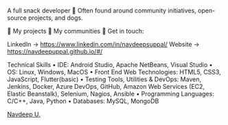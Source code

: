 A full snack developer 🍔
Often found around community initiatives, open-source projects, and dogs.

🔭 My projects
🌱 My communities
💬 Get in touch:

LinkedIn -> https://www.linkedin.com/in/navdeepsuppal/
Website -> https://navdeepuppal.github.io/#/

Technical Skills 
•	IDE: Android Studio, Apache NetBeans, Visual Studio
•	OS: Linux, Windows, MacOS
•	Front End Web Technologies: 
HTML5, CSS3, JavaScript, Flutter(basic)
•	Testing Tools, Utilities & DevOps: Maven, Jenkins, Docker, Azure DevOps, GitHub, Amazon Web Services (EC2, Elastic Beanstalk), Selenium, Nagios, Ansible
•	Programming Languages:
C/C++, Java, Python
•	Databases: MySQL, MongoDB


<div class="badge-base LI-profile-badge" data-locale="en_US" data-size="large" data-theme="dark" data-type="HORIZONTAL" data-vanity="navdeepsuppal" data-version="v1"><a class="badge-base__link LI-simple-link" href="https://in.linkedin.com/in/navdeepsuppal?trk=profile-badge">Navdeep U.</a></div>
              

